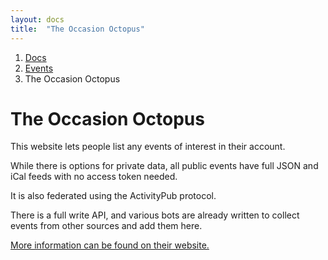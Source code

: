 ```yaml
---
layout: docs
title:  "The Occasion Octopus"
---
```



<nav aria-label="breadcrumb">
  <ol class="breadcrumb">
    <li class="breadcrumb-item"><a href="{{ site.baseurl }}/docs">Docs</a></li>
    <li class="breadcrumb-item"><a href="{{ site.baseurl }}/docs/events">Events</a></li>
    <li class="breadcrumb-item active" aria-current="page">The Occasion Octopus</li>
  </ol>
</nav>

# The Occasion Octopus

This website lets people list any events of interest in their account.

While there is options for private data, all public events have full JSON and iCal feeds with no access token needed.

It is also federated using the ActivityPub protocol.

There is a full write API, and various bots are already written to collect events from other sources and add them here.

[More information can be found on their website.](https://www.theoccasionoctopus.net/)
